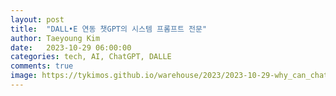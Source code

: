 ```yaml
---
layout: post
title:  "DALL•E 연동 챗GPT의 시스템 프롬프트 전문"
author: Taeyoung Kim
date:   2023-10-29 06:00:00
categories: tech, AI, ChatGPT, DALLE
comments: true
image: https://tykimos.github.io/warehouse/2023/2023-10-29-why_can_chatgpt_provide_the_seed_title1.png
---
```


